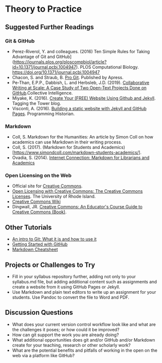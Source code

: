 # Theory to Practice

## Suggested Further Readings

### Git & GitHub
- Perez-Riverol, Y. and colleagues. (2016) Ten Simple Rules for Taking Advantage of Git and GitHub](https://journals.plos.org/ploscompbiol/article?id=10.1371/journal.pcbi.1004947). PLOS Computational Biology. https://doi.org/10.1371/journal.pcbi.1004947
- Chacon, S. and Straub, B. [Pro Git](https://git-scm.com/book/en/v2). Published by Apress.
- Pe-Than, E.P.P., Dabbish, L. and Herbsleb, J.D. (2019). [Collaborative Writing at Scale: A Case Study of Two Open-Text Projects Done on GitHub](https://ci.acm.org/2019/assets/proceedings/CI_2019_paper_65.pdf).Collective Intelligence.
- Miyake, K. (2016). [Create Your (FREE) Website Using Github and Jekyll](https://digitalfellows.commons.gc.cuny.edu/2016/03/21/create-your-free-website-using-github-and-jekyll/). Tagging the Tower blog.
- Visconti, A. (2016). [Building a static website with Jekyll and GitHub Pages](https://programminghistorian.org/en/lessons/building-static-sites-with-jekyll-github-pages). Programming Historian.

### Markdown
- Coll, S. Markdown for the Humanities: An article by Simon Coll on how academics can use Markdown in their writing process.
- Coll, S. (2017). (Markdown for Students and Academics)[https://www.simondcoll.com/markdown-students-academics/].
- Ovadia, S. (2014). [Internet Connection: Markdown for Librarians and Academics](https://academicworks.cuny.edu/cgi/viewcontent.cgi?article=1006&context=lg_pubs)

### Open Licensing on the Web
- Official site for [Creative Commons](https://creativecommons.org/).
- [Open Licensing with Creative Commons: The Creative Commons Licenses](https://uri.libguides.com/creativecommons/licenses). The University of Rhode Island.
- [Creative Commons Wiki](https://wiki.creativecommons.org/wiki/Main_Page)
- Dingwall, JR. [Creative Commons: An Educator's Course Guide to Creative Commons (Book)](https://openpress.usask.ca/creativecommons/).

## Other Tutorials

- [An intro to Git: What it is and how to use it](https://www.freecodecamp.org/news/what-is-git-and-how-to-use-it-c341b049ae61/)
- [Getting Started with GitHub](https://help.github.com/en/github/getting-started-with-github)
- [Markdown Cheatsheet](https://www.markdownguide.org/cheat-sheet)

## Projects or Challenges to Try

- Fill in your syllabus repository further, adding not only to your syllabus.md file, but adding additional content such as assignments and create a website from it using GitHub Pages or Jekyll.
- Use Markdown and plain text editors to write up an assignment for your students. Use Pandoc to convert the file to Word and PDF.

## Discussion Questions

- What does your current version control workflow look like and what are the challenges it poses; or how could it be improved?
- How can git support the work you are already doing? 
- What additional opportunities does git and/or GitHub and/or Markdown create for your teaching, research or other scholarly work? 
- What are the potential benefits and pitfalls of working in the open on the web via a platform like GitHub? 
